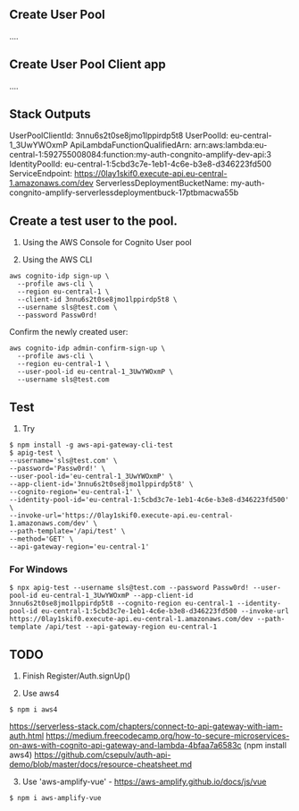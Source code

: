 ## Create User Pool
....

## Create User Pool Client app
....


## Stack Outputs
UserPoolClientId: 3nnu6s2t0se8jmo1lppirdp5t8
UserPoolId: eu-central-1_3UwYWOxmP
ApiLambdaFunctionQualifiedArn: arn:aws:lambda:eu-central-1:592755008084:function:my-auth-congnito-amplify-dev-api:3
IdentityPoolId: eu-central-1:5cbd3c7e-1eb1-4c6e-b3e8-d346223fd500
ServiceEndpoint: https://0lay1skif0.execute-api.eu-central-1.amazonaws.com/dev
ServerlessDeploymentBucketName: my-auth-congnito-amplify-serverlessdeploymentbuck-17ptbmacwa55b

## Create a test user to the pool.
1. Using the AWS Console for Cognito User pool

2. Using the AWS CLI
```
aws cognito-idp sign-up \
  --profile aws-cli \
  --region eu-central-1 \
  --client-id 3nnu6s2t0se8jmo1lppirdp5t8 \
  --username sls@test.com \
  --password Passw0rd!
```

Confirm the newly created user:
```
aws cognito-idp admin-confirm-sign-up \
  --profile aws-cli \
  --region eu-central-1 \
  --user-pool-id eu-central-1_3UwYWOxmP \
  --username sls@test.com
```

## Test
1. Try 
```
$ npm install -g aws-api-gateway-cli-test
$ apig-test \
--username='sls@test.com' \
--password='Passw0rd!' \
--user-pool-id='eu-central-1_3UwYWOxmP' \
--app-client-id='3nnu6s2t0se8jmo1lppirdp5t8' \
--cognito-region='eu-central-1' \
--identity-pool-id='eu-central-1:5cbd3c7e-1eb1-4c6e-b3e8-d346223fd500' \
--invoke-url='https://0lay1skif0.execute-api.eu-central-1.amazonaws.com/dev' \
--path-template='/api/test' \
--method='GET' \
--api-gateway-region='eu-central-1'
```

### For Windows 
```
$ npx apig-test --username sls@test.com --password Passw0rd! --user-pool-id eu-central-1_3UwYWOxmP --app-client-id 3nnu6s2t0se8jmo1lppirdp5t8 --cognito-region eu-central-1 --identity-pool-id eu-central-1:5cbd3c7e-1eb1-4c6e-b3e8-d346223fd500 --invoke-url https://0lay1skif0.execute-api.eu-central-1.amazonaws.com/dev --path-template /api/test --api-gateway-region eu-central-1
```


## TODO
1. Finish Register/Auth.signUp()

2. Use aws4
```
$ npm i aws4
```
https://serverless-stack.com/chapters/connect-to-api-gateway-with-iam-auth.html
https://medium.freecodecamp.org/how-to-secure-microservices-on-aws-with-cognito-api-gateway-and-lambda-4bfaa7a6583c (npm install aws4)
https://github.com/csepulv/auth-api-demo/blob/master/docs/resource-cheatsheet.md

3. Use 'aws-amplify-vue' - https://aws-amplify.github.io/docs/js/vue
```
$ npm i aws-amplify-vue
```
